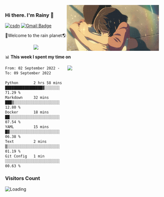 <img  align='right' height="150" src="https://github.com/LikeRainDay/LikeRainDay/blob/master/pic/img_rain_1.gif?raw=true">



### Hi there. I'm Rainy :lemon:

[![csdn](https://img.shields.io/badge/-csdn-c14438?style=flat-square&logo=c&logoColor=white)](https://blog.csdn.net/qq_15807167)
[![Gmail Badge](https://img.shields.io/badge/-gmail-c14438?style=flat-square&logo=Gmail&logoColor=white&link=mailto:houshuai0816@gmail.com)](mailto:houshuai0816@gmail.com)

🚀Welcome to the rain planet🌎

<center>
<img align='center'  src="https://source.unsplash.com/random/1200x600">
</center>

📊 **This week I spent my time on**

<img align='right'   width="300" src="https://github-readme-stats.vercel.app/api?username=LikeRainDay&show_icons=true&title_color=fff&icon_color=79ff97&text_color=9f9f9f&bg_color=151515&count_private=true">

<!--START_SECTION:waka-->

```text
From: 02 September 2022 - To: 09 September 2022

Python       2 hrs 58 mins   █████████████████▓░░░░░░░   71.29 %
Markdown     32 mins         ███▒░░░░░░░░░░░░░░░░░░░░░   12.80 %
Docker       18 mins         ██░░░░░░░░░░░░░░░░░░░░░░░   07.54 %
YAML         15 mins         █▓░░░░░░░░░░░░░░░░░░░░░░░   06.38 %
Text         2 mins          ▒░░░░░░░░░░░░░░░░░░░░░░░░   01.19 %
Git Config   1 min           ░░░░░░░░░░░░░░░░░░░░░░░░░   00.63 %
```

<!--END_SECTION:waka-->

### Visitors Count
<img align="left" src = "https://profile-counter.glitch.me/LikeRainDay/count.svg" alt ="Loading">
